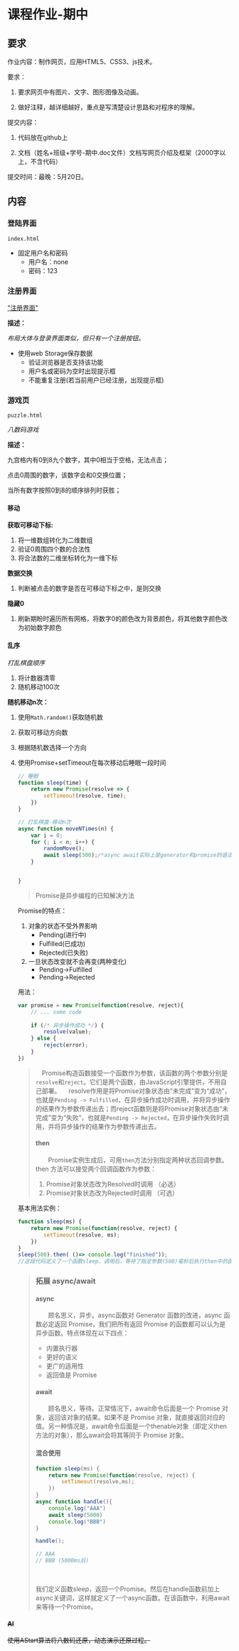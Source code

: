 # 课程作业-期中

## 要求

作业内容：制作网页，应用HTML5、CSS3、js技术。

 

要求：

1. 要求网页中有图片、文字、图形图像及动画。

2. 做好注释，越详细越好，重点是写清楚设计思路和对程序的理解。

 

提交内容：

1. 代码放在github上

2. 文档（姓名+班级+学号-期中.doc文件）文档写网页介绍及框架（2000字以上，不含代码）

 

提交时间：最晚：5月20日。

## 内容

### 登陆界面

`index.html`

* 固定用户名和密码
  * 用户名：none
  * 密码：123



### 注册界面

["注册界面"](.\Web-animation-and-3D-webpage-production\期中\logup.html)

**描述：**

*布局大体与登录界面类似，但只有一个注册按钮。*

* 使用web Storage保存数据
  * 验证浏览器是否支持该功能
  * 用户名或密码为空时出现提示框
  * 不能重复注册(若当前用户已经注册，出现提示框)

### 游戏页

`puzzle.html`

*八数码游戏*

**描述：**

九宫格内有0到8九个数字，其中0相当于空格，无法点击；

点击0周围的数字，该数字会和0交换位置；

当所有数字按照0到8的顺序排列时获胜；

#### 移动

**获取可移动下标:**

1. 将一维数组转化为二维数组
2. 验证0周围四个数的合法性
3. 将合法数的二维坐标转化为一维下标

**数据交换**

1. 判断被点击的数字是否在可移动下标之中，是则交换

**隐藏0**

1. 刷新期盼时遍历所有网格，将数字0的颜色改为背景颜色，将其他数字颜色改为初始数字颜色





#### 乱序

*打乱棋盘顺序*

1. 将计数器清零
2. 随机移动100次

**随机移动n次：**

1. 使用`Math.random()`获取随机数

2. 获取可移动方向数

3. 根据随机数选择一个方向

4. 使用Promise+setTimeout在每次移动后睡眠一段时间

   ```js
   // 睡眠
   function sleep(time) {
       return new Promise(resolve => {
           setTimeout(resolve, time);
       })
   }
   
   // 打乱棋盘-移动n次
   async function moveNTimes(n) {
       var i = 0;
       for (; i < n; i++) {
           randomMove();
           await sleep(300);/*async await实际上是generator和promise的语法糖，在提供同步编程方式实现异步调用的基础上，同时满足对sleep函数语义化的支持，也是常用的sleep的实现方式。 */
       }
   
   
   }
   ```

   >  Promise是异步编程的已知解决方法
   
   Promise的特点：
   
   1. 对象的状态不受外界影响
      * Pending(进行中)
      * Fulfilled(已成功)
      * Rejected(已失败)
   2. 一旦状态改变就不会再变(两种变化)
      * Pending->Fulfilled
      * Pending->Rejected
   
   用法：
   
   ```js
   var promise = new Promise(function(resolve, reject){
       // ... some code
       
       if (/* 异步操作成功 */) {
           resolve(value);
       } else {
           reject(error);
       }
   })
   ```
   
   >  Promise构造函数接受一个函数作为参数，该函数的两个参数分别是`resolve`和`reject`。它们是两个函数，由JavaScript引擎提供，不用自己部署。
   >   resolve作用是将Promise对象状态由“未完成”变为“成功”，也就是`Pending -> Fulfilled`，在异步操作成功时调用，并将异步操作的结果作为参数传递出去；而reject函数则是将Promise对象状态由“未完成”变为“失败”，也就是`Pending -> Rejected`，在异步操作失败时调用，并将异步操作的结果作为参数传递出去。
   >
   > #### then
   >
   >   Promise实例生成后，可用`then`方法分别指定两种状态回调参数。then 方法可以接受两个回调函数作为参数：
   >
   > 1. Promise对象状态改为Resolved时调用 （必选）
   > 2. Promise对象状态改为Rejected时调用 （可选）
   
   基本用法实例：
   
   ```js
   function sleep(ms) {
       return new Promise(function(resolve, reject) {
           setTimeout(resolve, ms);
       })
   }
   sleep(500).then( ()=> console.log("finished"));
   //这段代码定义了一个函数sleep，调用后，等待了指定参数(500)毫秒后执行then中的函数。值得注意的是，Promise新建后就会立即执行。
   ```
   
   > ### 拓展 async/await
   >
   > #### async
   >
   >   顾名思义，异步。async函数对 Generator 函数的改进，async 函数必定返回 Promise，我们把所有返回 Promise 的函数都可以认为是异步函数。特点体现在以下四点：
   >
   > - 内置执行器
   > - 更好的语义
   > - 更广的适用性
   > - 返回值是 Promise
   >
   > 
   >
   > #### await
   >
   >   顾名思义，等待。正常情况下，await命令后面是一个 Promise 对象，返回该对象的结果。如果不是 Promise 对象，就直接返回对应的值。另一种情况是，await命令后面是一个thenable对象（即定义then方法的对象），那么await会将其等同于 Promise 对象。
   >
   > #### 混合使用
   >
   > ```js
   > function sleep(ms) {
   >     return new Promise(function(resolve, reject) {
   >         setTimeout(resolve,ms);
   >     })
   > }
   > async function handle(){
   >     console.log("AAA")
   >     await sleep(5000)
   >     console.log("BBB")
   > }
   > 
   > handle();
   > 
   > // AAA
   > // BBB (5000ms后)
   > 
   > ```
   >
   >  
   >
   > 我们定义函数sleep，返回一个Promise。然后在handle函数前加上async关键词，这样就定义了一个async函数。在该函数中，利用await来等待一个Promise。

#### ~~AI~~

~~使用AStart算法将八数码还原，动态演示还原过程。~~

